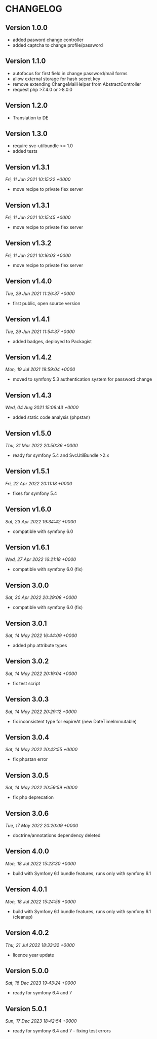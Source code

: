 # CHANGELOG

## Version 1.0.0
- added pasword change controller
- added captcha to change profile/password

## Version 1.1.0
- autofocus for first field in change password/mail forms
- allow external storage for hash secret key
- remove extending ChangeMailHelper from AbstractController
- request php >7.4.0 or >8.0.0

## Version 1.2.0
- Translation to DE

## Version 1.3.0
- require svc-utilbundle >= 1.0
- added tests

## Version v1.3.1
*Fri, 11 Jun 2021 10:15:22 +0000*
- move recipe to private flex server


## Version v1.3.1
*Fri, 11 Jun 2021 10:15:45 +0000*
- move recipe to private flex server


## Version v1.3.2
*Fri, 11 Jun 2021 10:16:03 +0000*
- move recipe to private flex server


## Version v1.4.0
*Tue, 29 Jun 2021 11:26:37 +0000*
- first public, open source version


## Version v1.4.1
*Tue, 29 Jun 2021 11:54:37 +0000*
- added badges, deployed to Packagist


## Version v1.4.2
*Mon, 19 Jul 2021 19:59:04 +0000*
- moved to symfony 5.3 authentication system for password change


## Version v1.4.3
*Wed, 04 Aug 2021 15:06:43 +0000*
- added static code analysis (phpstan)


## Version v1.5.0
*Thu, 31 Mar 2022 20:50:36 +0000*
- ready for symfony 5.4 and SvcUtilBundle >2.x


## Version v1.5.1
*Fri, 22 Apr 2022 20:11:18 +0000*
- fixes for symfony 5.4


## Version v1.6.0
*Sat, 23 Apr 2022 19:34:42 +0000*
- compatible with symfony 6.0


## Version v1.6.1
*Wed, 27 Apr 2022 16:21:18 +0000*
- compatible with symfony 6.0 (fix)


## Version 3.0.0
*Sat, 30 Apr 2022 20:29:08 +0000*
- compatible with symfony 6.0 (fix)


## Version 3.0.1
*Sat, 14 May 2022 16:44:09 +0000*
- added php attribute types


## Version 3.0.2
*Sat, 14 May 2022 20:19:04 +0000*
- fix test script


## Version 3.0.3
*Sat, 14 May 2022 20:29:12 +0000*
- fix inconsistent type for expireAt (new DateTimeImmutable)


## Version 3.0.4
*Sat, 14 May 2022 20:42:55 +0000*
- fix phpstan error


## Version 3.0.5
*Sat, 14 May 2022 20:59:59 +0000*
- fix php deprecation


## Version 3.0.6
*Tue, 17 May 2022 20:20:09 +0000*
- doctrine/annotations dependency deleted


## Version 4.0.0
*Mon, 18 Jul 2022 15:23:30 +0000*
- build with Symfony 6.1 bundle features, runs only with symfony 6.1


## Version 4.0.1
*Mon, 18 Jul 2022 15:24:59 +0000*
- build with Symfony 6.1 bundle features, runs only with symfony 6.1 (cleanup)


## Version 4.0.2
*Thu, 21 Jul 2022 18:33:32 +0000*
- licence year update


## Version 5.0.0
*Sat, 16 Dec 2023 19:43:24 +0000*
- ready for symfony 6.4 and 7


## Version 5.0.1
*Sun, 17 Dec 2023 18:42:54 +0000*
- ready for symfony 6.4 and 7 - fixing test errors
